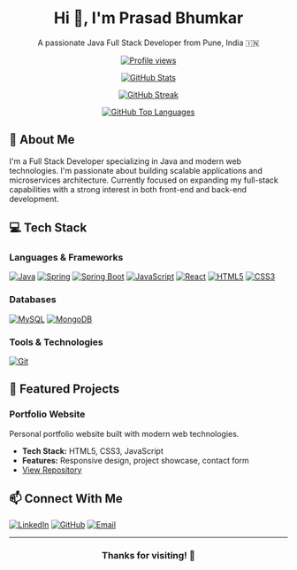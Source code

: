 <div align="center">

# Hi 👋, I'm Prasad Bhumkar

A passionate Java Full Stack Developer from Pune, India 🇮🇳

[![Profile views](https://komarev.com/ghpvc/?username=Prasad-Bhumkar&label=Profile%20views&color=0e75b6&style=flat)](https://github.com/Prasad-Bhumkar)

[![GitHub Stats](https://github-readme-stats.vercel.app/api?username=Prasad-Bhumkar&show_icons=true&theme=radical)](https://github.com/Prasad-Bhumkar)

[![GitHub Streak](https://github-readme-streak-stats.herokuapp.com/?user=Prasad-Bhumkar&theme=radical)](https://github.com/Prasad-Bhumkar)

[![GitHub Top Languages](https://github-readme-stats.vercel.app/api/top-langs/?username=Prasad-Bhumkar&layout=compact&theme=radical)](https://github.com/Prasad-Bhumkar)

</div>

## 🚀 About Me

I'm a Full Stack Developer specializing in Java and modern web technologies. I'm passionate about building scalable applications and microservices architecture. Currently focused on expanding my full-stack capabilities with a strong interest in both front-end and back-end development.

## 💻 Tech Stack

### Languages & Frameworks
[![Java](https://img.shields.io/badge/Java-ED8B00?style=for-the-badge&logo=openjdk&logoColor=white)](https://www.java.com/)
[![Spring](https://img.shields.io/badge/Spring-6DB33F?style=for-the-badge&logo=spring&logoColor=white)](https://spring.io/)
[![Spring Boot](https://img.shields.io/badge/Spring_Boot-6DB33F?style=for-the-badge&logo=springboot&logoColor=white)](https://spring.io/projects/spring-boot)
[![JavaScript](https://img.shields.io/badge/JavaScript-F7DF1E?style=for-the-badge&logo=javascript&logoColor=black)](https://www.javascript.com/)
[![React](https://img.shields.io/badge/React-20232A?style=for-the-badge&logo=react&logoColor=61DAFB)](https://reactjs.org/)
[![HTML5](https://img.shields.io/badge/HTML5-E34F26?style=for-the-badge&logo=html5&logoColor=white)](https://www.w3.org/html/)
[![CSS3](https://img.shields.io/badge/CSS3-1572B6?style=for-the-badge&logo=css3&logoColor=white)](https://www.w3.org/Style/CSS/)

### Databases
[![MySQL](https://img.shields.io/badge/MySQL-00000F?style=for-the-badge&logo=mysql&logoColor=white)](https://www.mysql.com/)
[![MongoDB](https://img.shields.io/badge/MongoDB-4EA94B?style=for-the-badge&logo=mongodb&logoColor=white)](https://www.mongodb.com/)

### Tools & Technologies
[![Git](https://img.shields.io/badge/Git-F05032?style=for-the-badge&logo=git&logoColor=white)](https://git-scm.com/)

## 🎯 Featured Projects

### Portfolio Website
Personal portfolio website built with modern web technologies.
- **Tech Stack:** HTML5, CSS3, JavaScript
- **Features:** Responsive design, project showcase, contact form
- [View Repository](https://github.com/Prasad-Bhumkar/projects/tree/main/portfolio)


## 📫 Connect With Me

[![LinkedIn](https://img.shields.io/badge/LinkedIn-0077B5?style=for-the-badge&logo=linkedin&logoColor=white)](https://www.linkedin.com/in/prasad-bhumkar)
[![GitHub](https://img.shields.io/badge/GitHub-100000?style=for-the-badge&logo=github&logoColor=white)](https://github.com/Prasad-Bhumkar)
[![Email](https://img.shields.io/badge/Email-D14836?style=for-the-badge&logo=gmail&logoColor=white)](mailto:prasadbhumkar@gmail.com)

---

<div align="center">

### Thanks for visiting! 👋

</div>
